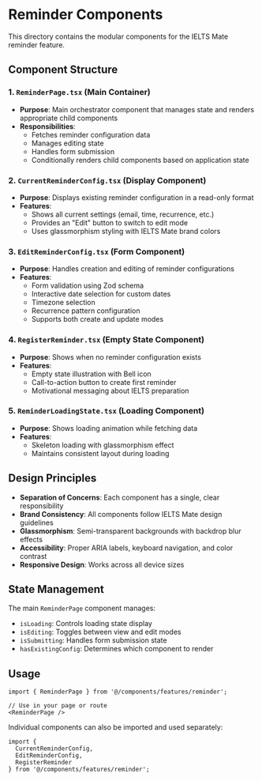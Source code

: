 # Reminder Components

This directory contains the modular components for the IELTS Mate reminder feature.

## Component Structure

### 1. `ReminderPage.tsx` (Main Container)
- **Purpose**: Main orchestrator component that manages state and renders appropriate child components
- **Responsibilities**:
  - Fetches reminder configuration data
  - Manages editing state
  - Handles form submission
  - Conditionally renders child components based on application state

### 2. `CurrentReminderConfig.tsx` (Display Component)
- **Purpose**: Displays existing reminder configuration in a read-only format
- **Features**:
  - Shows all current settings (email, time, recurrence, etc.)
  - Provides an "Edit" button to switch to edit mode
  - Uses glassmorphism styling with IELTS Mate brand colors

### 3. `EditReminderConfig.tsx` (Form Component)
- **Purpose**: Handles creation and editing of reminder configurations
- **Features**:
  - Form validation using Zod schema
  - Interactive date selection for custom dates
  - Timezone selection
  - Recurrence pattern configuration
  - Supports both create and update modes

### 4. `RegisterReminder.tsx` (Empty State Component)
- **Purpose**: Shows when no reminder configuration exists
- **Features**:
  - Empty state illustration with Bell icon
  - Call-to-action button to create first reminder
  - Motivational messaging about IELTS preparation

### 5. `ReminderLoadingState.tsx` (Loading Component)
- **Purpose**: Shows loading animation while fetching data
- **Features**:
  - Skeleton loading with glassmorphism effect
  - Maintains consistent layout during loading

## Design Principles

- **Separation of Concerns**: Each component has a single, clear responsibility
- **Brand Consistency**: All components follow IELTS Mate design guidelines
- **Glassmorphism**: Semi-transparent backgrounds with backdrop blur effects
- **Accessibility**: Proper ARIA labels, keyboard navigation, and color contrast
- **Responsive Design**: Works across all device sizes

## State Management

The main `ReminderPage` component manages:
- `isLoading`: Controls loading state display
- `isEditing`: Toggles between view and edit modes
- `isSubmitting`: Handles form submission state
- `hasExistingConfig`: Determines which component to render

## Usage

```tsx
import { ReminderPage } from '@/components/features/reminder';

// Use in your page or route
<ReminderPage />
```

Individual components can also be imported and used separately:

```tsx
import { 
  CurrentReminderConfig, 
  EditReminderConfig, 
  RegisterReminder 
} from '@/components/features/reminder';
```
